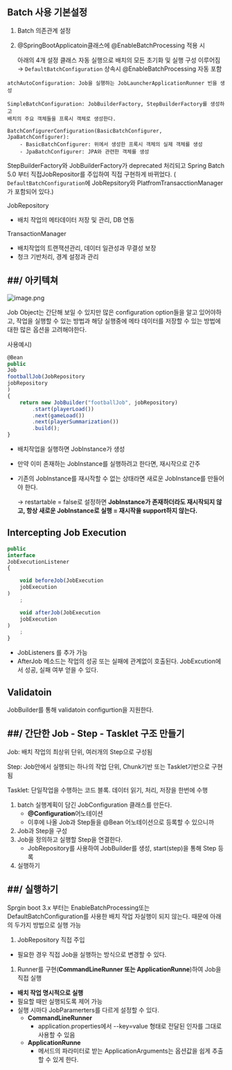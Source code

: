 ## Batch 사용 기본설정

1. Batch 의존관계 설정
2. @SpringBootApplicatoin클래스에 @EnableBatchProcessing 적용 시

   아래의 4개 설정 클래스 자동 실행으로 배치의 모든 초기화 및 실행 구성 이루어짐
   → `DefaultBatchConfiguration` 상속시 @EnableBatchProcessing 자동 포함

```
atchAutoConfiguration: Job을 실행하는 JobLauncherApplicationRunner 빈을 생성

SimpleBatchConfiguration: JobBuilderFactory, StepBuilderFactory를 생성하고 
배치의 주요 객체들을 프록시 객체로 생성한다.
		
BatchConfigurerConfiguration(BasicBatchConfigurer, JpaBatchConfigurer):
	- BasicBatchConfigurer: 위에서 생성한 프록시 객체의 실제 객체를 생성
	- JpaBatchConfigurer: JPA와 관련한 객체를 생성
```

StepBuilderFactory와 JobBuilderFactory가 deprecated 처리되고 Spring Batch 5.0 부터 직접JobRepositor를 주입하여 직접 구현하게 바뀌었다. (
`DefaultBatchConfiguration`에 JobRepsitory와 PlatfromTransacctionManager가 포함되어 있다.)

JobRepository

- 배치 작업의 메타데이터 저장 및 관리, DB 연동

TransactionManager

- 배치작업의 트랜잭션관리, 데이터 일관성과 무결성 보장
- 청크 기반처리, 경계 설정과 관리

## ##/ 아키텍쳐

![image.png](attachment:01da921e-6720-4986-ace6-ccd0f304398b:image.png)

Job Object는 간단해 보일 수 있지만 많은 configuration option들을 알고 있어야하고, 작업을 실행할 수 있는 방법과 해당 실행중에 메타 데이터를 저장할 수 있는 방법에 대한 많은 옵션을
고려해야한다.

사용예시)

```jsx
@Bean
public
Job
footballJob(JobRepository
jobRepository
)
{
    return new JobBuilder("footballJob", jobRepository)
        .start(playerLoad())
        .next(gameLoad())
        .next(playerSummarization())
        .build();
}
```

- 배치작업을 실행하면 JobInstance가 생성
- 만약 이미 존재하는 JobInstance를 실행하려고 한다면, 재시작으로 간주
- 기존의 JobInstance를 재시작할 수 없는 상태라면 새로운 JobInstance를 만들어야 한다.

  → restartable = false로 설정하면 **JobInstance가 존재하더라도 재시작되지 않고, 항상 새로운 JobInstance로 실행 = 재시작을 support하지 않는다.**

## Intercepting Job Execution

```jsx
public
interface
JobExecutionListener
{

    void beforeJob(JobExecution
    jobExecution
)
    ;

    void afterJob(JobExecution
    jobExecution
)
    ;
}
```

- JobListeners 를 추가 가능
- AfterJob 메소드는 작업의 성공 또는 실패에 관계없이 호출된다. JobExcution에서 성공, 실패 여부 얻을 수 있다.

## Validatoin

JobBuilder를 통해 validatoin configurtion을 지원한다.

## ##/ 간단한 Job - Step - Tasklet 구조 만들기

Job: 배치 작업의 최상위 단위, 여러개의 Step으로 구성됨

Step: Job안에서 실행되는 하나의 작업 단위, Chunk기반 또는 Tasklet기반으로 구현됨

Tasklet: 단일작업을 수행하는 코드 블록. 데이터 읽기, 처리, 저장을 한번에 수행

1. batch 실행계획이 담긴 JobConfiguration 클래스를 만든다.
    - **@Configuration**어노테이션
    - 이후에 나올 Job과 Step들을 @Bean 어노테이션으로 등록할 수 있으니까
2. Job과 Step을 구성
3. Job을 정의하고 실행할 Step을 연결한다.
    - JobRepository를 사용하여 JobBuilder를 생성, start(step)을 통해 Step 등록
4. 실행하기

## ##/ 실행하기

Sprgin boot 3.x 부터는 EnableBatchProcessing또는 DefaultBatchConfiguration를 사용한 배치 작업 자실행이 되지 않는다. 때문에 아래의 두가지 방법으로 실행 가능

1. JobRepository 직접 주입

- 필요한 경우 직접 Job을 실행하는 방식으로 변경할 수 있다.

1. Runner를 구현(**CommandLineRunner 또는 ApplicationRunne**)하여 Job을 직접 실행

- **배치 작업 명시적으로 실행**
- 필요할 때만 실행되도록 제어 가능
- 실행 시마다 JobParamerters를 다르게 설정할 수 있다.
    - **CommandLineRunner**
        - application.properties에서 --key=value 형태로 전달된 인자를 그대로 사용할 수 있음
    - **ApplicationRunne**
        - 메서드의 파라미터로 받는 ApplicationArguments는 옵션값을 쉽게 추출할 수 있게 한다.